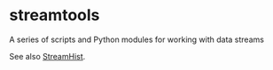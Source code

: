 # streamtools
A series of scripts and Python modules for working with data streams

See also [StreamHist](https://github.com/carsonfarmer/streamhist).
